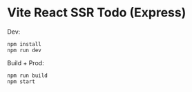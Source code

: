 # Vite React SSR Todo (Express)

Dev:
```
npm install
npm run dev
```

Build + Prod:
```
npm run build
npm start
```


